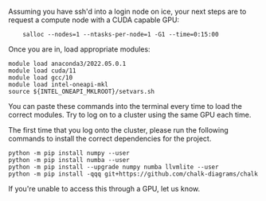 Assuming you have ssh'd into a login node on ice, your next steps are to request a compute node with a CUDA capable GPU:
```
    salloc --nodes=1 --ntasks-per-node=1 -G1 --time=0:15:00
```
Once you are in, load appropriate modules:
```
module load anaconda3/2022.05.0.1 
module load cuda/11
module load gcc/10
module load intel-oneapi-mkl
source ${INTEL_ONEAPI_MKLROOT}/setvars.sh
```
You can paste these commands into the terminal every time to load the correct modules. Try to log on to a cluster using the same GPU each time.

The first time that you log onto the cluster, please run the following commands to install the correct dependencies for the project.

```
python -m pip install numpy --user
python -m pip install numba --user
python -m pip install --upgrade numpy numba llvmlite --user
python -m pip install -qqq git+https://github.com/chalk-diagrams/chalk
```

If you're unable to access this through a GPU, let us know. 
